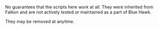 
No guarantees that the scripts here work at all.
They were inherited from Falkon and are not actively tested
or maintained as a part of Blue Hawk.

They may be removed at anytime.
